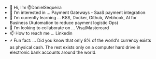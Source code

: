 - 👋 Hi, I’m @DanielSequeira
- 👀 I’m interested in ... Payment Gateways - SaaS payment integration
- 🌱 I’m currently learning ... K8S, Docker, Github, Webhook, AI for Business (Automation to reduce payment logistic Ops)
- 💞️ I’m looking to collaborate on ... Visa/Mastercard
- 📫 How to reach me ... Linkedin 
- ⚡ Fun fact: ... Did you know that only 8% of the world's currency exists as physical cash. The rest exists only on a computer hard drive in electronic bank accounts around the world.

<!---
clsid52/clsid52 is a ✨ special ✨ repository because its `README.md` (this file) appears on your GitHub profile.
You can click the Preview link to take a look at your changes.
--->


